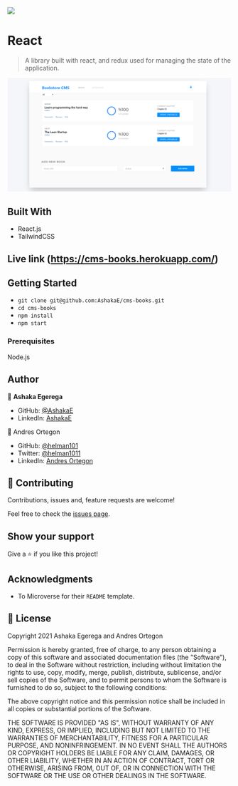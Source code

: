 ![](https://img.shields.io/badge/Microverse-blueviolet)

# React 

> A library built with react, and redux used for managing the state of the application.

![](./src/utils/screenshot.png)

## Built With

- React.js
- TailwindCSS

## Live link (https://cms-books.herokuapp.com/)

## Getting Started

- `git clone git@github.com:AshakaE/cms-books.git`
- `cd cms-books`
- `npm install`
- `npm start`

### Prerequisites

Node.js

## Author

👤 **Ashaka Egerega**

- GitHub: [@AshakaE](https://github.com/AshakaE)
- LinkedIn: [AshakaE](https://www.linkedin.com/in/AshakaE/)

👤 Andres Ortegon

- GitHub: [@helman101](https://github.com/helman101)
- Twitter: [@helman1011](https://twitter.com/Helman1011)
- LinkedIn: [Andres Ortegon](https://www.linkedin.com/in/helman101/)

## 🤝 Contributing

Contributions, issues and, feature requests are welcome!

Feel free to check the [issues page](https://github.com/AshakaE/cms-books/issues).

## Show your support

Give a ⭐️ if you like this project!

## Acknowledgments

- To Microverse for their `README` template.

## 📝 License

Copyright 2021 Ashaka Egerega and Andres Ortegon

Permission is hereby granted, free of charge, to any person obtaining a copy of this software and associated documentation files (the "Software"), to deal in the Software without restriction, including without limitation the rights to use, copy, modify, merge, publish, distribute, sublicense, and/or sell copies of the Software, and to permit persons to whom the Software is furnished to do so, subject to the following conditions:

The above copyright notice and this permission notice shall be included in all copies or substantial portions of the Software.

THE SOFTWARE IS PROVIDED "AS IS", WITHOUT WARRANTY OF ANY KIND, EXPRESS, OR IMPLIED, INCLUDING BUT NOT LIMITED TO THE WARRANTIES OF MERCHANTABILITY, FITNESS FOR A PARTICULAR PURPOSE, AND NONINFRINGEMENT. IN NO EVENT SHALL THE AUTHORS OR COPYRIGHT HOLDERS BE LIABLE FOR ANY CLAIM, DAMAGES, OR OTHER LIABILITY, WHETHER IN AN ACTION OF CONTRACT, TORT OR OTHERWISE, ARISING FROM, OUT OF, OR IN CONNECTION WITH THE SOFTWARE OR THE USE OR OTHER DEALINGS IN THE SOFTWARE.

